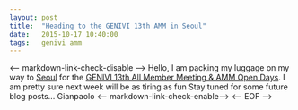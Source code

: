 ```yaml
---
layout: post
title:  "Heading to the GENIVI 13th AMM in Seoul"
date:   2015-10-17 10:40:00
tags:   genivi amm
---
```

<-- markdown-link-check-disable -->
Hello,
I am packing my luggage on my way to [Seoul](http://www.lottehotel.com/) for the [GENIVI 13th All Member Meeting & AMM Open Days](http://genivi.org/amm-2015-october).
I am pretty sure next week will be as tiring as fun
Stay tuned for some future blog posts...
Gianpaolo
<-- markdown-link-check-enable-->
<-- EOF -->
